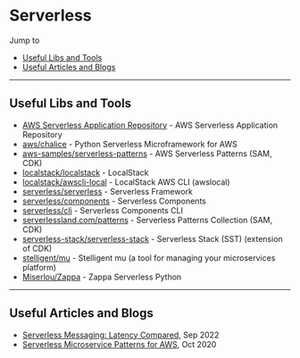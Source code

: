 # Serverless

Jump to
- [Useful Libs and Tools](#useful-libs-and-tools)
- [Useful Articles and Blogs](#useful-articles-and-blogs)

---
## Useful Libs and Tools

- [AWS Serverless Application Repository](https://aws.amazon.com/serverless/serverlessrepo/) - AWS Serverless Application Repository
- [aws/chalice](https://github.com/aws/chalice) - Python Serverless Microframework for AWS
- [aws-samples/serverless-patterns](https://github.com/aws-samples/serverless-patterns) - AWS Serverless Patterns (SAM, CDK)
- [localstack/localstack](https://github.com/localstack/localstack) - LocalStack
- [localstack/awscli-local](https://github.com/localstack/awscli-local) - LocalStack AWS CLI (awslocal)
- [serverless/serverless](https://github.com/serverless/serverless) - Serverless Framework
- [serverless/components](https://github.com/serverless/components) - Serverless Components
- [serverless/cli](https://github.com/serverless/cli) - Serverless Components CLI
- [serverlessland.com/patterns](https://serverlessland.com/patterns) - Serverless Patterns Collection (SAM, CDK)
- [serverless-stack/serverless-stack](https://github.com/serverless-stack/serverless-stack) - Serverless Stack (SST) (extension of CDK)
- [stelligent/mu](https://github.com/stelligent/mu) - Stelligent mu (a tool for managing your microservices platform)
- [Miserlou/Zappa](https://github.com/Miserlou/Zappa) - Zappa Serverless Python

---
## Useful Articles and Blogs

- [Serverless Messaging: Latency Compared](https://bitesizedserverless.com/bite/serverless-messaging-latency-compared/), Sep 2022
- [Serverless Microservice Patterns for AWS](https://www.jeremydaly.com/serverless-microservice-patterns-for-aws/), Oct 2020
